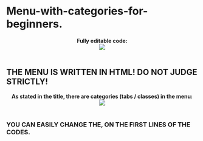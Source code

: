 # Menu-with-categories-for-beginners.


<div style="text-align: center;">
<b>Fully editable code:</b><br>

<img src="https://cdn.discordapp.com/attachments/889540966057390091/900873147149086731/image0.png">
</div>

<br>

## THE MENU IS WRITTEN IN HTML! DO NOT JUDGE STRICTLY!

<div style="text-align: center;">
<b>As stated in the title, there are categories (tabs / classes) in the menu:</b><br>

<img src="https://cdn.discordapp.com/attachments/889540966057390091/900874758009274368/image0.png">
</div>

<br>

### YOU CAN EASILY CHANGE THE, ON THE FIRST LINES OF THE CODES.

